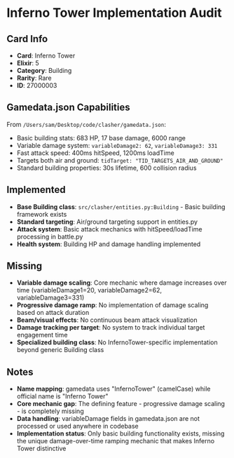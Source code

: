 # Inferno Tower Implementation Audit

## Card Info
- **Card**: Inferno Tower
- **Elixir**: 5
- **Category**: Building
- **Rarity**: Rare
- **ID**: 27000003

## Gamedata.json Capabilities
From `/Users/sam/Desktop/code/clasher/gamedata.json`:
- Basic building stats: 683 HP, 17 base damage, 6000 range
- Variable damage system: `variableDamage2: 62`, `variableDamage3: 331`
- Fast attack speed: 400ms hitSpeed, 1200ms loadTime
- Targets both air and ground: `tidTarget: "TID_TARGETS_AIR_AND_GROUND"`
- Standard building properties: 30s lifetime, 600 collision radius

## Implemented
- **Base Building class**: `src/clasher/entities.py:Building` - Basic building framework exists
- **Standard targeting**: Air/ground targeting support in entities.py
- **Attack system**: Basic attack mechanics with hitSpeed/loadTime processing in battle.py
- **Health system**: Building HP and damage handling implemented

## Missing
- **Variable damage scaling**: Core mechanic where damage increases over time (variableDamage1=20, variableDamage2=62, variableDamage3=331)
- **Progressive damage ramp**: No implementation of damage scaling based on attack duration
- **Beam/visual effects**: No continuous beam attack visualization
- **Damage tracking per target**: No system to track individual target engagement time
- **Specialized building class**: No InfernoTower-specific implementation beyond generic Building class

## Notes
- **Name mapping**: gamedata uses "InfernoTower" (camelCase) while official name is "Inferno Tower"
- **Core mechanic gap**: The defining feature - progressive damage scaling - is completely missing
- **Data handling**: variableDamage fields in gamedata.json are not processed or used anywhere in codebase
- **Implementation status**: Only basic building functionality exists, missing the unique damage-over-time ramping mechanic that makes Inferno Tower distinctive